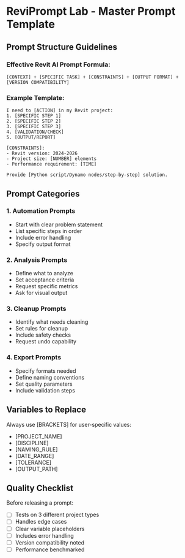 # ReviPrompt Lab - Master Prompt Template

## Prompt Structure Guidelines

### Effective Revit AI Prompt Formula:

```
[CONTEXT] + [SPECIFIC TASK] + [CONSTRAINTS] + [OUTPUT FORMAT] + [VERSION COMPATIBILITY]
```

### Example Template:

```
I need to [ACTION] in my Revit project:
1. [SPECIFIC STEP 1]
2. [SPECIFIC STEP 2]
3. [SPECIFIC STEP 3]
4. [VALIDATION/CHECK]
5. [OUTPUT/REPORT]

[CONSTRAINTS]:
- Revit version: 2024-2026
- Project size: [NUMBER] elements
- Performance requirement: [TIME]

Provide [Python script/Dynamo nodes/step-by-step] solution.
```

## Prompt Categories

### 1. Automation Prompts
- Start with clear problem statement
- List specific steps in order
- Include error handling
- Specify output format

### 2. Analysis Prompts
- Define what to analyze
- Set acceptance criteria  
- Request specific metrics
- Ask for visual output

### 3. Cleanup Prompts
- Identify what needs cleaning
- Set rules for cleanup
- Include safety checks
- Request undo capability

### 4. Export Prompts
- Specify formats needed
- Define naming conventions
- Set quality parameters
- Include validation steps

## Variables to Replace

Always use [BRACKETS] for user-specific values:
- [PROJECT_NAME]
- [DISCIPLINE]
- [NAMING_RULE]
- [DATE_RANGE]
- [TOLERANCE]
- [OUTPUT_PATH]

## Quality Checklist

Before releasing a prompt:
- [ ] Tests on 3 different project types
- [ ] Handles edge cases
- [ ] Clear variable placeholders
- [ ] Includes error handling
- [ ] Version compatibility noted
- [ ] Performance benchmarked
